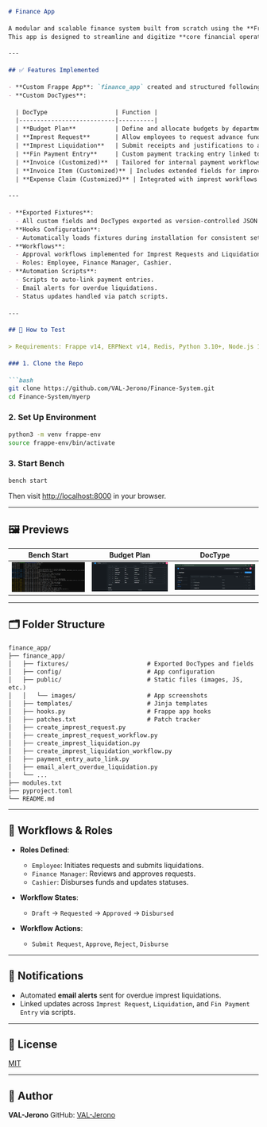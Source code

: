 

````markdown
# Finance App

A modular and scalable finance system built from scratch using the **Frappe Framework** and **ERPNext**.  
This app is designed to streamline and digitize **core financial operations** for businesses, institutions, or public sector agencies.

---

## ✅ Features Implemented

- **Custom Frappe App**: `finance_app` created and structured following Frappe best practices.
- **Custom DocTypes**:

  | DocType                   | Function |
  |---------------------------|----------|
  | **Budget Plan**           | Define and allocate budgets by department, account, and fiscal year to ensure proper financial planning and control. |
  | **Imprest Request**       | Allow employees to request advance funds for operational needs such as travel or project expenses, with built-in approval workflows. |
  | **Imprest Liquidation**   | Submit receipts and justifications to account for previously disbursed funds, closing the loop on imprest processes. |
  | **Fin Payment Entry**     | Custom payment tracking entry linked to imprest disbursements or invoice clearances, ensuring traceability. |
  | **Invoice (Customized)**  | Tailored for internal payment workflows with enhanced field mappings and linkage to budget items. |
  | **Invoice Item (Customized)** | Includes extended fields for improved item tracking and budget association. |
  | **Expense Claim (Customized)** | Integrated with imprest workflows to improve accountability on reimbursable employee expenses. |

---

- **Exported Fixtures**:
  - All custom fields and DocTypes exported as version-controlled JSON for deployment across environments.
- **Hooks Configuration**:
  - Automatically loads fixtures during installation for consistent setup.
- **Workflows**:
  - Approval workflows implemented for Imprest Requests and Liquidations.
  - Roles: Employee, Finance Manager, Cashier.
- **Automation Scripts**:
  - Scripts to auto-link payment entries.
  - Email alerts for overdue liquidations.
  - Status updates handled via patch scripts.

---

## 🧪 How to Test

> Requirements: Frappe v14, ERPNext v14, Redis, Python 3.10+, Node.js 16+

### 1. Clone the Repo

```bash
git clone https://github.com/VAL-Jerono/Finance-System.git
cd Finance-System/myerp
````

### 2. Set Up Environment

```bash
python3 -m venv frappe-env
source frappe-env/bin/activate
```

### 3. Start Bench

```bash
bench start
```

Then visit [http://localhost:8000](http://localhost:8000) in your browser.

---

## 🖼️ Previews

| Bench Start                                              | Budget Plan                                              | DocType                                           |
| -------------------------------------------------------- | -------------------------------------------------------- | ------------------------------------------------- |
| ![Bench start](finance_app/public/images/benchstart.png) | ![Budget Plan](finance_app/public/images/budgetplan.png) | ![DocType](finance_app/public/images/doctype.png) |

---

## 🗂️ Folder Structure

```
finance_app/
├── finance_app/
│   ├── fixtures/                      # Exported DocTypes and fields
│   ├── config/                        # App configuration
│   ├── public/                        # Static files (images, JS, etc.)
│   │   └── images/                    # App screenshots
│   ├── templates/                     # Jinja templates
│   ├── hooks.py                       # Frappe app hooks
│   ├── patches.txt                    # Patch tracker
│   ├── create_imprest_request.py
│   ├── create_imprest_request_workflow.py
│   ├── create_imprest_liquidation.py
│   ├── create_imprest_liquidation_workflow.py
│   ├── payment_entry_auto_link.py
│   ├── email_alert_overdue_liquidation.py
│   └── ...
├── modules.txt
├── pyproject.toml
└── README.md
```

---

## 🔄 Workflows & Roles

* **Roles Defined**:

  * `Employee`: Initiates requests and submits liquidations.
  * `Finance Manager`: Reviews and approves requests.
  * `Cashier`: Disburses funds and updates statuses.

* **Workflow States**:

  * `Draft` → `Requested` → `Approved` → `Disbursed`

* **Workflow Actions**:

  * `Submit Request`, `Approve`, `Reject`, `Disburse`

---

## 📩 Notifications

* Automated **email alerts** sent for overdue imprest liquidations.
* Linked updates across `Imprest Request`, `Liquidation`, and `Fin Payment Entry` via scripts.

---

## 🔖 License

[MIT](./license.txt)

---

## 👤 Author

**VAL-Jerono**
GitHub: [VAL-Jerono](https://github.com/VAL-Jerono)

